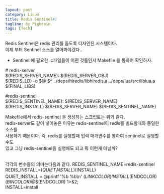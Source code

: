```yaml
---
layout: post
category: Linux
title: Redis Sentinel#1
tagline: by Pigbrain
tags: [Tech]
---
```

Redis Sentinel은 redis 관리를 돕도록 디자인된 시스템이다. <br>
이제 부터 Sentinel 소스를 열어봐야겠다..

<!--more-->

* Sentinel 에 필요한 .c파일들이 어떤 것들인지 Makefile 을 통하여 확인하자. <br>

\# redis-server <br>
$(REDIS_SERVER_NAME): $(REDIS_SERVER_OBJ) <br> 
$(REDIS_LD) -o $@ $^ ../deps/hiredis/libhiredis.a ../deps/lua/src/liblua.a $(FINAL_LIBS) <br> 
	
\#redis-sentinel <br>
$(REDIS_SENTINEL_NAME): $(REDIS_SERVER_NAME) <br> 
$(REDIS_INSTALL) $(REDIS_SERVER_NAME) $(REDIS_SENTINEL_NAME) <br> 

Makefile에서 redis-sentinel 을 생성하는 스크립트는 위와 같다. <br> 
redis-server도 같이 넣어놓은 이유는 redis-sentinel이 redis를 빌드할때와 동일한 소스를 <br> 
사용하기 때문이다. 즉, redis를 실행할때 입력 매개변수를 통하여 sentinel로 실행할 수도 <br> 
있고 그냥 redis-sentinel을 실행해도 되고 뭐 이런게 아닐까? <br><br>

각각의 변수들의 의미는다음과 같다. 
REDIS_SENTINEL_NAME=redis-sentinel <br> 
REDIS_INSTALL=$(QUIET_INSTALL)$(INSTALL) <br> 
QUIET_INSTALL = @printf '%b %b\n' $(LINKCOLOR)INSTALL$(ENDCOLOR) $(BINCOLOR)$@$(ENDCOLOR) 1>\&2; <br> 
INSTALL=install <br> 

